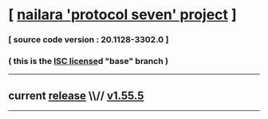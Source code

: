 
# [ [nailara 'protocol seven' project](http://src.nailara.net/) ]

### [ source code version : 20.1128-3302.0 ]

### ( this is the [ISC license](license)d "base" branch )
---
## current [release](https://github.com/anotherlink/nailara/releases) \\\\// [v1.55.5](https://github.com/anotherlink/nailara/releases/tag/v1.55.5)
---
